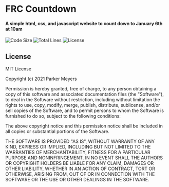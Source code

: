 # FRC Countdown
#### A simple html, css, and javascript website to count down to January 6th at 10am

![Code Size](https://img.shields.io/github/languages/code-size/ParkerMeyers/Countdown?style=for-the-badge) ![Total Lines](https://img.shields.io/tokei/lines/github/ParkerMeyers/Countdown?style=for-the-badge) ![License](https://img.shields.io/github/license/ParkerMeyers/TextEditor?style=for-the-badge)

## License

MIT License

Copyright (c) 2021 Parker Meyers

Permission is hereby granted, free of charge, to any person obtaining a copy
of this software and associated documentation files (the "Software"), to deal
in the Software without restriction, including without limitation the rights
to use, copy, modify, merge, publish, distribute, sublicense, and/or sell
copies of the Software, and to permit persons to whom the Software is
furnished to do so, subject to the following conditions:

The above copyright notice and this permission notice shall be included in all
copies or substantial portions of the Software.

THE SOFTWARE IS PROVIDED "AS IS", WITHOUT WARRANTY OF ANY KIND, EXPRESS OR
IMPLIED, INCLUDING BUT NOT LIMITED TO THE WARRANTIES OF MERCHANTABILITY,
FITNESS FOR A PARTICULAR PURPOSE AND NONINFRINGEMENT. IN NO EVENT SHALL THE
AUTHORS OR COPYRIGHT HOLDERS BE LIABLE FOR ANY CLAIM, DAMAGES OR OTHER
LIABILITY, WHETHER IN AN ACTION OF CONTRACT, TORT OR OTHERWISE, ARISING FROM,
OUT OF OR IN CONNECTION WITH THE SOFTWARE OR THE USE OR OTHER DEALINGS IN THE
SOFTWARE.
